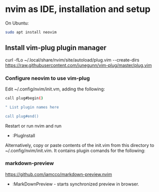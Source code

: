 # nvim as IDE, installation and setup

On Ubuntu:
```bash
sudo apt install neovim
```

## Install vim-plug plugin manager
curl -fLo ~/.local/share/nvim/site/autoload/plug.vim --create-dirs https://raw.githubusercontent.com/junegunn/vim-plug/master/plug.vim

### Configure neovim to use vim-plug
Edit ~/.config/nvim/init.vm, adding the following:
```bash
call plug#begin()

" List plugin names here

call plug#end()
```

Restart or run nvim and run
- :PlugInstall

Alternatively, copy or paste contents of the init.vim from this directory to ~/.config/nvim/init.vim.
It contains plugin comands for the following:

### markdown-preview
https://github.com/iamcco/markdown-preview.nvim

- :MarkDownPreview - starts synchronized preview in browser.

###


